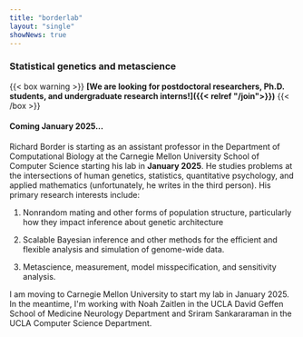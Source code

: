 ```yaml
---
title: "borderlab"
layout: "single"
showNews: true
---
```


<!-- {{< figure class="avatar" src="/images/headsqsm.jpg" alt="haunting image of my face">}} -->

### Statistical genetics and metascience 

{{< box warning >}}
**[We are looking for postdoctoral researchers, Ph.D. students, and undergraduate research interns!]({{< relref "/join">}})**
{{< /box >}}


#### Coming January 2025...

Richard Border is starting as an assistant professor in the Department of Computational Biology at the Carnegie Mellon University School of Computer Science starting his lab in **January 2025**. He studies problems at the intersections of human genetics, statistics, quantitative psychology, and applied mathematics (unfortunately, he writes in the third person). His primary research interests include:

1. Nonrandom mating and other forms of population structure, particularly how they impact inference about genetic architecture

2. Scalable Bayesian inference and other methods for the efficient and flexible analysis and simulation of genome-wide data.

3. Metascience, measurement, model misspecification, and sensitivity analysis. 

I am moving to Carnegie Mellon University to start my lab in January 2025. In the meantime, I'm working with Noah Zaitlen in the UCLA David Geffen School of Medicine Neurology Department and Sriram Sankararaman in the UCLA Computer Science Department.

